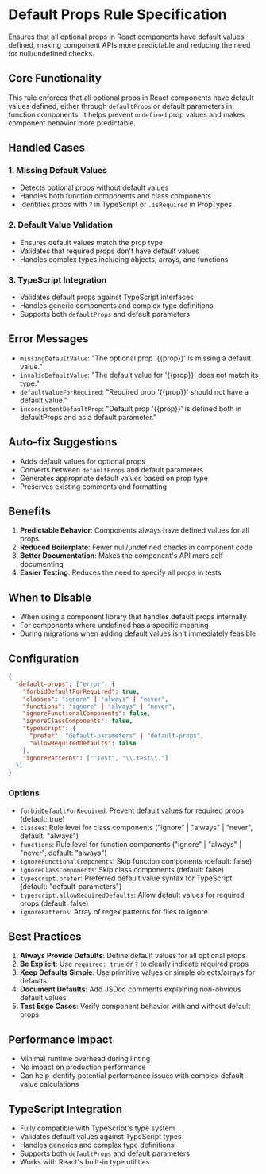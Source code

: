 # Default Props Rule Specification

Ensures that all optional props in React components have default values defined, making component APIs more predictable and reducing the need for null/undefined checks.

## Core Functionality

This rule enforces that all optional props in React components have default values defined, either through `defaultProps` or default parameters in function components. It helps prevent `undefined` prop values and makes component behavior more predictable.

## Handled Cases

### 1. Missing Default Values

- Detects optional props without default values
- Handles both function components and class components
- Identifies props with `?` in TypeScript or `.isRequired` in PropTypes

### 2. Default Value Validation

- Ensures default values match the prop type
- Validates that required props don't have default values
- Handles complex types including objects, arrays, and functions

### 3. TypeScript Integration

- Validates default props against TypeScript interfaces
- Handles generic components and complex type definitions
- Supports both `defaultProps` and default parameters

## Error Messages

- `missingDefaultValue`: "The optional prop '{{prop}}' is missing a default value."
- `invalidDefaultValue`: "The default value for '{{prop}}' does not match its type."
- `defaultValueForRequired`: "Required prop '{{prop}}' should not have a default value."
- `inconsistentDefaultProp`: "Default prop '{{prop}}' is defined both in defaultProps and as a default parameter."

## Auto-fix Suggestions

- Adds default values for optional props
- Converts between `defaultProps` and default parameters
- Generates appropriate default values based on prop type
- Preserves existing comments and formatting

## Benefits

1. **Predictable Behavior**: Components always have defined values for all props
2. **Reduced Boilerplate**: Fewer null/undefined checks in component code
3. **Better Documentation**: Makes the component's API more self-documenting
4. **Easier Testing**: Reduces the need to specify all props in tests

## When to Disable

- When using a component library that handles default props internally
- For components where undefined has a specific meaning
- During migrations when adding default values isn't immediately feasible

## Configuration

```json
{
  "default-props": ["error", {
    "forbidDefaultForRequired": true,
    "classes": "ignore" | "always" | "never",
    "functions": "ignore" | "always" | "never",
    "ignoreFunctionalComponents": false,
    "ignoreClassComponents": false,
    "typescript": {
      "prefer": "default-parameters" | "default-props",
      "allowRequiredDefaults": false
    },
    "ignorePatterns": ["^Test", "\\.test\\."]
  }]
}
```

### Options

- `forbidDefaultForRequired`: Prevent default values for required props (default: true)
- `classes`: Rule level for class components ("ignore" | "always" | "never", default: "always")
- `functions`: Rule level for function components ("ignore" | "always" | "never", default: "always")
- `ignoreFunctionalComponents`: Skip function components (default: false)
- `ignoreClassComponents`: Skip class components (default: false)
- `typescript.prefer`: Preferred default value syntax for TypeScript (default: "default-parameters")
- `typescript.allowRequiredDefaults`: Allow default values for required props (default: false)
- `ignorePatterns`: Array of regex patterns for files to ignore

## Best Practices

1. **Always Provide Defaults**: Define default values for all optional props
2. **Be Explicit**: Use `required: true` or `?` to clearly indicate required props
3. **Keep Defaults Simple**: Use primitive values or simple objects/arrays for defaults
4. **Document Defaults**: Add JSDoc comments explaining non-obvious default values
5. **Test Edge Cases**: Verify component behavior with and without default props

## Performance Impact

- Minimal runtime overhead during linting
- No impact on production performance
- Can help identify potential performance issues with complex default value calculations

## TypeScript Integration

- Fully compatible with TypeScript's type system
- Validates default values against TypeScript types
- Handles generics and complex type definitions
- Supports both `defaultProps` and default parameters
- Works with React's built-in type utilities
